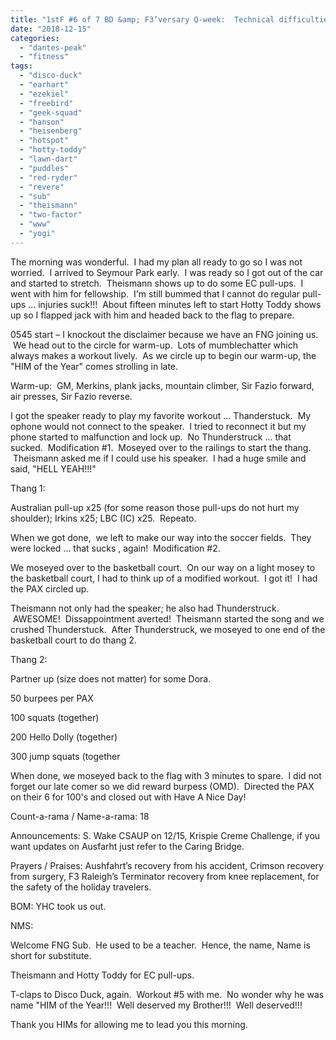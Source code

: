```yaml
---
title: "1stF #6 of 7 BD &amp; F3’versary Q-week:  Technical difficulties and assumptions did not sway the beatdown - Plan B modification at its best"
date: "2018-12-15"
categories: 
  - "dantes-peak"
  - "fitness"
tags: 
  - "disco-duck"
  - "earhart"
  - "ezekiel"
  - "freebird"
  - "geek-squad"
  - "hanson"
  - "heisenberg"
  - "hotspot"
  - "hotty-toddy"
  - "lawn-dart"
  - "puddles"
  - "red-ryder"
  - "revere"
  - "sub"
  - "theismann"
  - "two-factor"
  - "www"
  - "yogi"
---
```


The morning was wonderful.  I had my plan all ready to go so I was not worried.  I arrived to Seymour Park early.  I was ready so I got out of the car and started to stretch.  Theismann shows up to do some EC pull-ups.  I went with him for fellowship.  I'm still bummed that I cannot do regular pull-ups ... injuries suck!!!  About fifteen minutes left to start Hotty Toddy shows up so I flapped jack with him and headed back to the flag to prepare.

0545 start – I knockout the disclaimer because we have an FNG joining us.  We head out to the circle for warm-up.  Lots of mumblechatter which always makes a workout lively.  As we circle up to begin our warm-up, the "HIM of the Year" comes strolling in late.

Warm-up:  GM, Merkins, plank jacks, mountain climber, Sir Fazio forward, air presses, Sir Fazio reverse.

I got the speaker ready to play my favorite workout ... Thanderstuck.  My ophone would not connect to the speaker.  I tried to reconnect it but my phone started to malfunction and lock up.  No Thunderstruck ... that sucked.  Modification #1.  Moseyed over to the railings to start the thang.  Theismann asked me if I could use his speaker.  I had a huge smile and said, "HELL YEAH!!!"

Thang 1:

Australian pull-up x25 (for some reason those pull-ups do not hurt my shoulder); Irkins x25; LBC (IC) x25.  Repeato.

When we got done,  we left to make our way into the soccer fields.  They were locked ... that sucks , again!  Modification #2.

We moseyed over to the basketball court.  On our way on a light mosey to the basketball court, I had to think up of a modified workout.  I got it!  I had the PAX circled up.

Theismann not only had the speaker; he also had Thunderstruck.  AWESOME!  Dissappointment averted!  Theismann started the song and we crushed Thunderstuck.  After Thunderstruck, we moseyed to one end of the basketball court to do thang 2.

Thang 2:

Partner up (size does not matter) for some Dora.

50 burpees per PAX

100 squats (together)

200 Hello Dolly (together)

300 jump squats (together

When done, we moseyed back to the flag with 3 minutes to spare.  I did not forget our late comer so we did reward burpess (OMD).  Directed the PAX on their 6 for 100's and closed out with Have A Nice Day!

Count-a-rama / Name-a-rama: 18

Announcements: S. Wake CSAUP on 12/15, Krispie Creme Challenge, if you want updates on Ausfarht just refer to the Caring Bridge.

Prayers / Praises: Aushfahrt’s recovery from his accident, Crimson recovery from surgery, F3 Raleigh’s Terminator recovery from knee replacement, for the safety of the holiday travelers.

BOM: YHC took us out.

NMS:

Welcome FNG Sub.  He used to be a teacher.  Hence, the name, Name is short for substitute.

Theismann and Hotty Toddy for EC pull-ups.

T-claps to Disco Duck, again.  Workout #5 with me.  No wonder why he was name "HIM of the Year!!!  Well deserved my Brother!!!  Well deserved!!!

Thank you HIMs for allowing me to lead you this morning.
